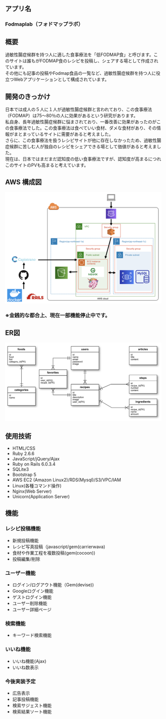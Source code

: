 ## アプリ名
### Fodmaplab（フォドマップラボ）

## 概要
過敏性腸症候群を持つ人に適した食事療法を「低FODMAP食」と呼びます。このサイトは誰もがFODMAP食のレシピを投稿し、シェアする場として作成されています。<br>
その他にも記事の投稿やFodmap食品の一覧など、過敏性腸症候群を持つ人に役立つWebアプリケーションとして構成されています。

## 開発のきっかけ
日本では成人の５人に１人が過敏性腸症候群と言われており、この食事療法（FODMAP）は75～80％の人に効果があるという研究があります。<br>
私自身、長年過敏性腸症候群に悩まされており、一番改善に効果があったのがこの食事療法でした。この食事療法は食べていい食材、ダメな食材があり、その情報がまとまっているサイトに需要があると考えました。<br>
さらに、この食事療法を扱うレシピサイトが他に存在しなかったため、過敏性腸症候群に苦しむ人が独自のレシピをシェアできる場として価値があると考えました。<br>
現在は、日本ではまだまだ認知度の低い食事療法ですが、認知度が高まるにつれこのサイトのPVも高まると考えています。

## AWS 構成図
![AWS構成図](./AWS構成図.png)
### ※金銭的な都合上、現在一部機能停止中です。

## ER図
![Fodmap](./fodmaplab_er.png)

## 使用技術
* HTML/CSS
* Ruby 2.6.6
* JavaScript/jQuery/Ajax
* Ruby on Rails 6.0.3.4
* SQLite3
* Bootstrap 5
* AWS EC2 (Amazon Linux2)/RDS(Mysql)/S3/VPC/IAM
* Linux(各種コマンド操作)
* Nginx(Web Server)
* Unicorn(Application Server)

## 機能
### レシピ投稿機能
* 新規投稿機能
* レシピ写真投稿（javascript/gem(carrierwava)
* 食材や作業工程を複数投稿(gem(cocoon))
* 投稿編集/削除

### ユーザー機能
* ログイン/ログアウト機能（Gem(devise))
* Googleログイン機能
* ゲストログイン機能
* ユーザー削除機能
* ユーザー詳細ページ

### 検索機能
* キーワード検索機能

### いいね機能
* いいね機能(Ajax)
* いいね数表示

### 今後実装予定
* 広告表示
* 記事投稿機能
* 検索サジェスト機能
* 検索結果ソート機能


